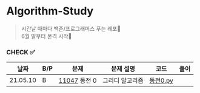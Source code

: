 # Algorithm-Study

> 시간날 때마다 백준/프로그래머스 푸는 레포🐢   
> 6월 말부터 본격 시작🐇 


### CHECK ✅
|날짜|B/P|문제|문제 설명|코드|풀이|
|---|---|---|---|---|---|
|21.05.10|B|[11047](https://www.acmicpc.net/problem/11047) 동전 0|그리디 알고리즘|[동전0.py](./B-11047/동전0.py)||
